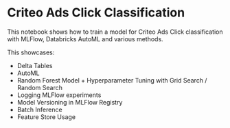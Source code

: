 # Criteo Ads Click Classification
This notebook shows how to train a model for Criteo Ads Click classification with MLFlow, Databricks AutoML and various methods.

This showcases:
- Delta Tables
- AutoML
- Random Forest Model + Hyperparameter Tuning with Grid Search / Random Search
- Logging MLFlow experiments
- Model Versioning in MLFlow Registry
- Batch Inference
- Feature Store Usage

